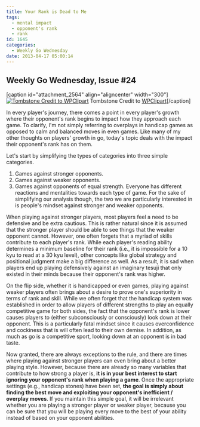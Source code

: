 ```yaml
---
title: Your Rank is Dead to Me
tags:
  - mental impact
  - opponent's rank
  - rank
id: 1645
categories:
  - Weekly Go Wednesday
date: 2013-04-17 05:00:14
---
```


## Weekly Go Wednesday, Issue #24

[caption id="attachment_2564" align="aligncenter" width="300"][![Tombstone Credit to WPClipart](http://www.bengozen.com/wp-content/uploads/2013/04/wgw24.png)](http://www.bengozen.com/wp-content/uploads/2013/04/wgw24.png) Tombstone Credit to [WPClipart](http://www.wpclipart.com/holiday/halloween/graveyard/epitaphs/blank/Tombstone_rounded_blank.png.html)[/caption]

In every player's journey, there comes a point in every player's growth where their opponent's rank begins to impact how they approach each game. To clarify, I'm not simply referring to overplays in handicap games as opposed to calm and balanced moves in even games. Like many of my other thoughts on players' growth in go, today's topic deals with the impact their opponent's rank has on them.

<!--more-->

Let's start by simplifying the types of categories into three simple categories.

1.  Games against stronger opponents.
2.  Games against weaker opponents.
3.  Games against opponents of equal strength.
Everyone has different reactions and mentalities towards each type of game. For the sake of simplifying our analysis though, the two we are particularly interested in is people's mindset against stronger and weaker opponents.

When playing against stronger players, most players feel a need to be defensive and be extra cautious. This is rather natural since it is assumed that the stronger player should be able to see things that the weaker opponent cannot. However, one often forgets that a myriad of skills contribute to each player's rank. While each player's reading ability determines a minimum baseline for their rank (i.e., it is impossible for a 10 kyu to read at a 30 kyu level), other concepts like global strategy and positional judgment make a big difference as well. As a result, it is sad when players end up playing defensively against an imaginary tesuji that only existed in their minds because their opponent's rank was higher.

On the flip side, whether it is handicapped or even games, playing against weaker players often brings about a desire to prove one's superiority in terms of rank and skill. While we often forget that the handicap system was established in order to allow players of different strengths to play an equally competitive game for both sides, the fact that the opponent's rank is lower causes players to (either subconsciously or consciously) look down at their opponent. This is a particularly fatal mindset since it causes overconfidence and cockiness that is will often lead to their own demise. In addition, as much as go is a competitive sport, looking down at an opponent is in bad taste.

Now granted, there are always exceptions to the rule, and there are times where playing against stronger players can even bring about a better playing style. However, because there are already so many variables that contribute to how strong a player is, **it is in your best interest to start ignoring your opponent's rank when playing a game**. Once the appropriate settings (e.g., handicap stones) have been set, **the goal is simply about finding the best move and exploiting your opponent's inefficient / overplay moves**. If you maintain this simple goal, it will be irrelevant whether you are playing a stronger player or weaker player, because you can be sure that you will be playing every move to the best of your ability instead of based on your opponent abilities.